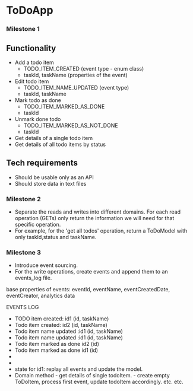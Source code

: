 # ToDoApp

### Milestone 1
## Functionality
- Add a todo item 
  - TODO_ITEM_CREATED (event type - enum class)
  - taskId, taskName (properties of the event)
- Edit todo item 
  - TODO_ITEM_NAME_UPDATED (event type)
  - taskId, taskName
- Mark todo as done
  - TODO_ITEM_MARKED_AS_DONE
  - taskId
- Unmark done todo 
  - TODO_ITEM_MARKED_AS_NOT_DONE
  - taskId
- Get details of a single todo item
- Get details of all todo items by status

## Tech requirements
- Should be usable only as an API 
- Should store data in text files

### Milestone 2
- Separate the reads and writes into different domains. For each read operation (GETs) only return the information we will need for that specific operation.
- For example, for the 'get all todos' operation, return a ToDoModel with only taskId,status and taskName.

### Milestone 3 
- Introduce event sourcing. 
- For the write operations, create events and append them to an events_log file.

base properties of events: eventId, eventName, eventCreatedDate, eventCreator, analytics data

EVENTS LOG
- TODO item created: id1 (id, taskName)
- Todo item created: id2 (id, taskName)
- Todo item name updated :id1 (id, taskName)
- Todo item name updated :id1 (id, taskName)
- Todo item marked as done id2 (id)
- Todo item marked as done id1 (id)
- 
- 
- state for id1: replay all events and update the model.
- Domain method - get details of single todoItem. - create empty ToDoItem, process first event, update todoItem accordingly. etc. etc. 
